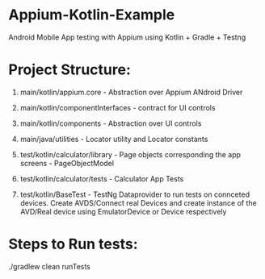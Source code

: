 # Appium-Kotlin-Example

Android Mobile App testing with Appium using Kotlin + Gradle + Testng

Project Structure:
===================
1. main/kotlin/appium.core -  Abstraction over Appium ANdroid Driver
2. main/kotlin/componentInterfaces -  contract for UI controls
3. main/kotlin/components - Abstraction over UI controls
4. main/java/utilities - Locator utility and Locator constants

5. test/kotlin/calculator/library - Page objects corresponding the app screens - PageObjectModel
6. test/kotlin/calculator/tests - Calculator App Tests
7. test/kotlin/BaseTest - TestNg Dataprovider to run tests on connceted devices. Create AVDS/Connect real Devices
   and create instance of the AVD/Real device using EmulatorDevice or Device respectively
   
Steps to Run tests:
===================
./gradlew clean runTests
   
